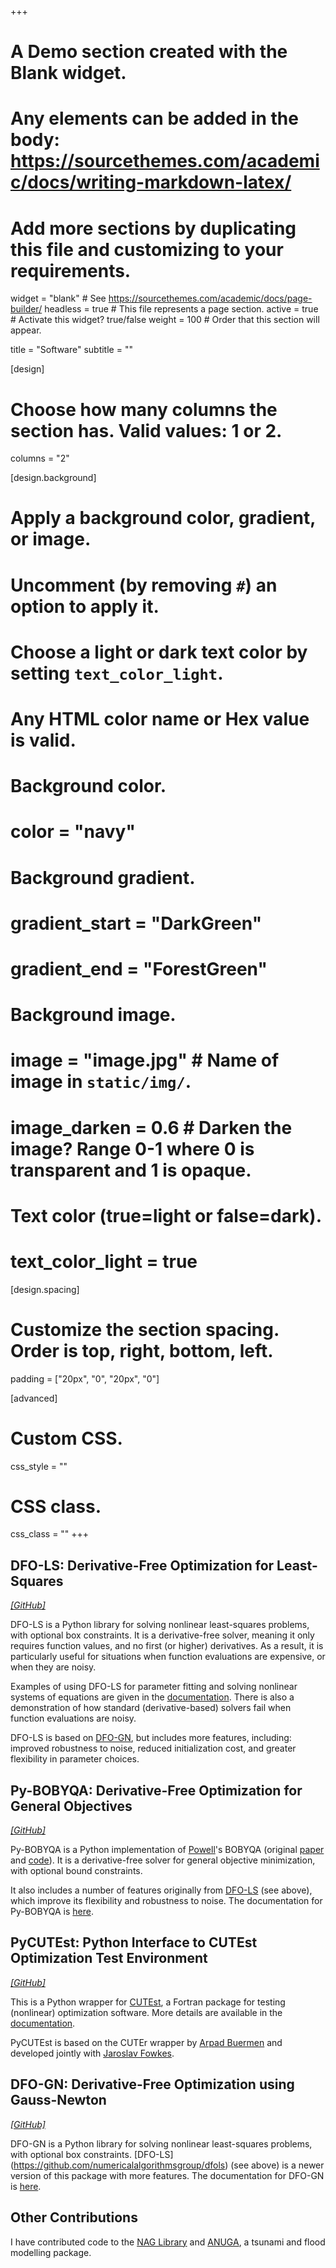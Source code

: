 +++
# A Demo section created with the Blank widget.
# Any elements can be added in the body: https://sourcethemes.com/academic/docs/writing-markdown-latex/
# Add more sections by duplicating this file and customizing to your requirements.

widget = "blank"  # See https://sourcethemes.com/academic/docs/page-builder/
headless = true  # This file represents a page section.
active = true  # Activate this widget? true/false
weight = 100  # Order that this section will appear.

title = "Software"
subtitle = ""

[design]
  # Choose how many columns the section has. Valid values: 1 or 2.
  columns = "2"

[design.background]
  # Apply a background color, gradient, or image.
  #   Uncomment (by removing `#`) an option to apply it.
  #   Choose a light or dark text color by setting `text_color_light`.
  #   Any HTML color name or Hex value is valid.

  # Background color.
  # color = "navy"
  
  # Background gradient.
  # gradient_start = "DarkGreen"
  # gradient_end = "ForestGreen"
  
  # Background image.
  # image = "image.jpg"  # Name of image in `static/img/`.
  # image_darken = 0.6  # Darken the image? Range 0-1 where 0 is transparent and 1 is opaque.

  # Text color (true=light or false=dark).
  # text_color_light = true

[design.spacing]
  # Customize the section spacing. Order is top, right, bottom, left.
  padding = ["20px", "0", "20px", "0"]

[advanced]
 # Custom CSS. 
 css_style = ""
 
 # CSS class.
 css_class = ""
+++

DFO-LS: Derivative-Free Optimization for Least-Squares
------------------------------------------------------
*[[GitHub]](https://github.com/numericalalgorithmsgroup/dfols)*

DFO-LS is a Python library for solving nonlinear least-squares problems, with optional box constraints. It is a derivative-free solver, meaning it only requires function values, and no first (or higher) derivatives. As a result, it is particularly useful for situations when function evaluations are expensive, or when they are noisy.

Examples of using DFO-LS for parameter fitting and solving nonlinear systems of equations are given in the [documentation](https://numericalalgorithmsgroup.github.io/dfols). There is also a demonstration of how standard (derivative-based) solvers fail when function evaluations are noisy.

DFO-LS is based on [DFO-GN](https://github.com/numericalalgorithmsgroup/dfogn), but includes more features, including: improved robustness to noise, reduced initialization cost, and greater flexibility in parameter choices.

Py-BOBYQA: Derivative-Free Optimization for General Objectives
--------------------------------------------------------------
*[[GitHub]](https://github.com/numericalalgorithmsgroup/pybobyqa)*

Py-BOBYQA is a Python implementation of [Powell](https://en.wikipedia.org/wiki/Michael_J._D._Powell)'s BOBYQA (original [paper](http://www.damtp.cam.ac.uk/user/na/NA_papers/NA2009_06.pdf) and [code](http://mat.uc.pt/~zhang/software.html)). It is a derivative-free solver for general objective minimization, with optional bound constraints.

It also includes a number of features originally from [DFO-LS](https://github.com/numericalalgorithmsgroup/dfols) (see above), which improve its flexibility and robustness to noise. The documentation for Py-BOBYQA is [here](https://numericalalgorithmsgroup.github.io/pybobyqa).

PyCUTEst: Python Interface to CUTEst Optimization Test Environment
------------------------------------------------------------------
*[[GitHub]](https://github.com/njfowkes/pycutest)*

This is a Python wrapper for [CUTEst](https://github.com/ralna/CUTEst), a Fortran package for testing (nonlinear) optimization software. More details are available in the [documentation](https://jfowkes.github.io/pycutest).

PyCUTEst is based on the CUTEr wrapper by [Arpad Buermen](http://fides.fe.uni-lj.si/~arpadb/software-pycuter.html) and developed jointly with [Jaroslav Fowkes](http://people.maths.ox.ac.uk/fowkes).

DFO-GN: Derivative-Free Optimization using Gauss-Newton
-------------------------------------------------------
*[[GitHub]](https://github.com/numericalalgorithmsgroup/dfogn)*

DFO-GN is a Python library for solving nonlinear least-squares problems, with optional box constraints.
[DFO-LS] (https://github.com/numericalalgorithmsgroup/dfols) (see above) is a newer version of this package with more features. The documentation for DFO-GN is [here](https://numericalalgorithmsgroup.github.io/dfogn).

Other Contributions
-------------------

I have contributed code to the [NAG Library](https://www.nag.com/numeric/cl/nagdoc_latest/html/genint/acknow.html) and [ANUGA](https://anuga.anu.edu.au), a tsunami and flood modelling package.

